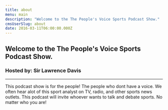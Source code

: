 ```yaml
---
title: about
menu: main
description: "Welcome to the The People's Voice Sports Podcast Show."
cmsUserSlug: about
date: 2016-03-11T06:00:00.000Z
---
```


## Welcome to the The People's Voice Sports Podcast Show.   

### Hosted by: Sir Lawrence Davis   

---

This podcast show is for the people! The people who dont have a voice. We often hear alot of this sport analyst on TV, radio, and other sports news outlets. This podcast will invite whoever wants to talk and debate sports. No matter who you are!